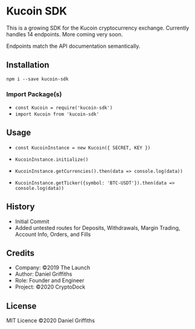 # Kucoin SDK

This is a growing SDK for the Kucoin cryptocurrency exchange. Currently handles 14 endpoints. More coming very soon.

Endpoints match the API documentation semantically.

## Installation

`npm i --save kucoin-sdk`

### Import Package(s)

- `const Kucoin = require('kucoin-sdk')`
- `import Kucoin from 'kucoin-sdk'`

## Usage

- `const KucoinInstance = new Kucoin({ SECRET, KEY })`
- `KucoinInstance.initialize()`

- `KucoinInstance.getCurrencies().then(data => console.log(data))`
- `KucoinInstance.getTicker({symbol: 'BTC-USDT'}).then(data => console.log(data))`

## History

- Initial Commit
- Added untested routes for Deposits, Withdrawals, Margin Trading, Account Info, Orders, and Fills

## Credits

- Company: ©2019 The Launch
- Author: Daniel Griffiths
- Role: Founder and Engineer
- Project: ©2020 CryptoDock

## License

MIT Licence ©2020 Daniel Griffiths
